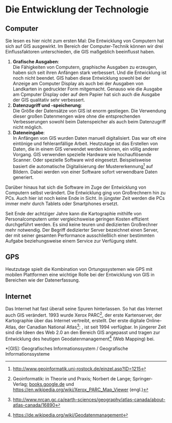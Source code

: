 # Die Entwicklung der Technologie

## Computer

Sie lesen es hier nicht zum ersten Mal: Die Entwicklung von Computern hat sich auf GIS ausgewirkt. Im Bereich der Computer-Technik können wir drei Einflussfaktoren unterschieden, die GIS maßgeblich beeinflusst haben.

1. **Grafische Ausgaben**:  
Die Fähigkeiten von Computern, graphische Ausgaben zu erzeugen, haben sich seit ihren Anfängen stark verbessert. Und die Entwicklung ist noch nicht beendet. GIS haben diese Entwicklung sowohl bei der Anzeige am Computer Display als auch bei der Ausgaben von Landkarten in gedruckter Form mitgemacht. Genauso wie die Ausgabe am Cpmputer Display oder auf dem Papier hat sich auch die Ausgabe der GIS qualitativ sehr verbessert.
2. **Datenzugriff und -speicherung**:  
Die Größe der Datensätze von GIS ist enorm gestiegen. Die Verwendung dieser großen Datenmengen wäre ohne die entsprechenden Verbesserungen sowohl beim Datenspeicher als auch beim Datenzugriff nicht möglich.
3. **Dateneingabe**:  
In Anfängen von GIS wurden Daten manuell digitalisiert. Das war oft eine eintönige und fehleranfällige Arbeit. Heutzutage ist das Erstellen von Daten, die in einem GIS verwendet werden können, ein völlig anderer Vorgang. GIS verwenden spezielle Hardware wie hochauflösende Scanner. Oder spezielle Software wird eingesetzt. Beispielsweise basiert die automatische Digitalisierung der Mustererkennung[^1] auf Bildern. Dabei werden von einer Software sofort verwendbare Daten generiert.

Darüber hinaus hat sich die Software im Zuge der Entwicklung von Computern selbst verändert. Die Entwicklung ging von Großrechnern hin zu PCs. Auch hier ist noch keine Ende in Sicht. In jüngster Zeit werden die PCs immer mehr durch Tablets oder Smartphones ersetzt.

Seit Ende der achtziger Jahre kann die Kartographie mithilfe von Personalcomputern unter vergleichsweise geringen Kosten effizient durchgeführt werden. Es sind keine teuren und dedizierten Großrechner mehr notwendig. Der Begriff dedizierter Server bezeichnet einen Server, der mit seiner gesamten Performance ausschließlich einer bestimmten Aufgabe beziehungsweise einem Service zur Verfügung steht. 

## GPS

Heutzutage spielt die Kombination von Ortungssystemen wie GPS mit mobilen Plattformen eine wichtige Rolle bei der Entwicklung von GIS in Bereichen wie der Datenerfassung.

## Internet

Das Internet hat fast überall seine Spuren hinterlassen. So hat das Internet auch GIS verändert. 1993 wurde Xerox PARC[^2], der erste Kartenserver, der Kartographie über das Internet vertreibt, erstellt. Der erste digitale Online-Atlas, der Canadian National Atlas[^3]: , ist seit 1994 verfügbar. In jüngerer Zeit sind die Ideen des Web 2.0 an den Bereich GIS angepasst und tragen zur Entwicklung des heutigen Geodatenmanagement[^4] (Web Mapping) bei.

[^1]: http://www.geoinformatik.uni-rostock.de/einzel.asp?ID=1215
[^2]: Geoinformatik: in Theorie und Praxis; Norbert de Lange; Springer-Verlag; [books.google.de](https://books.google.de/books?id=0LAdBgAAQBAJ&pg=PA269&lpg=PA269&dq=Xerox+PARC+kartenserver&source=bl&ots=JUZmf80yHV&sig=YrthAWWG6sGMt9XlA4fYVNyJv8M&hl=de&sa=X&ved=2ahUKEwjxtaH0rcrcAhUHy6QKHSIECloQ6AEwA3oECAMQAQ#v=onepage&q=Xerox%20PARC%20kartenserver&f=false) und https://en.wikipedia.org/wiki/Xerox_PARC_Map_Viewer (engl.)
[^3]: http://www.nrcan.gc.ca/earth-sciences/geography/atlas-canada/about-atlas-canada/16890
[^4]: https://de.wikipedia.org/wiki/Geodatenmanagement

*[GIS]: Geografisches Informationssystem / Geografische Informationssysteme
